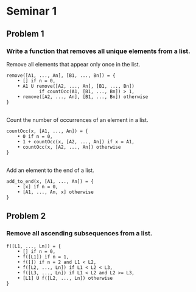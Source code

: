 # Seminar 1

## Problem 1
### Write a function that removes all unique elements from a list.
Remove all elements that appear only once in the list.
```
remove([A1, ..., An], [B1, ..., Bn]) = {
    • [] if n = 0,
    • A1 U remove([A2, ..., An], [B1, ..., Bn]) 
            if countOcc(A1, [B1, ..., Bn]) > 1,
    • remove([A2, ..., An], [B1, ..., Bn]) otherwise
}
```
\
Count the number of occurrences of an element in a list.
```
countOcc(x, [A1, ..., An]) = {
    • 0 if n = 0,
    • 1 + countOcc(x, [A2, ..., An]) if x = A1,
    • countOcc(x, [A2, ..., An]) otherwise
}
```
\
Add an element to the end of a list.
```
add_to_end(x, [A1, ..., An]) = {
    • [x] if n = 0,
    • [A1, ..., An, x] otherwise
}
```

## Problem 2
### Remove all ascending subsequences from a list.
```
f([L1, ..., Ln]) = {
    • [] if n = 0,
    • f([L1]) if n = 1,
    • f([]) if n = 2 and L1 < L2,
    • f([L2, ..., Ln]) if L1 < L2 < L3,
    • f([L3, ..., Ln]) if L1 < L2 and L2 >= L3,
    • [L1] U f([L2, ..., Ln]) otherwise
}
```